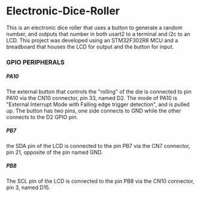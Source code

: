 # Electronic-Dice-Roller

This is an electronic dice roller that uses a button to generate a random number, and outputs that number in both usart2 to a terminal and i2c to an LCD. This project was developed using an STM32F302R8 MCU and a breadboard that houses the LCD for output and the button for input.

### GPIO PERIPHERALS

##### *PA10*
The external button that controls the "rolling" of the die is connected to pin PA10 via the CN10 connector, pin 33, named D2. The mode of PA10 is "External Interrupt Mode with Falling edge trigger detection", and is pulled up. The button has two pins, one side connects to GND while the other connects to the D2 GPIO pin.

##### *PB7*
the SDA pin of the LCD is connected to the pin PB7 via the CN7 connector, pin 21, opposite of the pin named GND.  

##### *PB8*
The SCL pin of the LCD is connected to the pin PB8 via the CN10 connector, pin 3, named D15.
